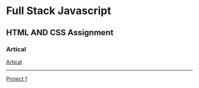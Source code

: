 # Full Stack Javascript

## HTML AND CSS Assignment


### Artical
[Artical](https://hashnode.com/@Sbhandari2608)

****

[Project 1](./HtmlAndCss%20Assignment/FSJS%202.0%20Project%2001/Readme.md)


